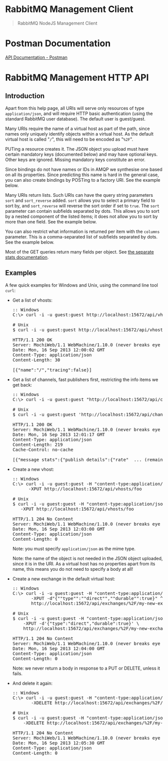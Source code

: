 # RabbitMQ Management Client

> RabbitMQ NodeJS Management Client

# Postman Documentation

[API Documentation - Postman](https://documenter.getpostman.com/view/970586/S1ZxbpUw?version=latest)

# RabbitMQ Management HTTP API

## Introduction

Apart from this help page, all URIs will serve only resources of type `application/json`, and will require HTTP basic authentication (using the standard RabbitMQ user database). The default user is guest/guest.

Many URIs require the name of a virtual host as part of the path, since names only uniquely identify objects within a virtual host. As the default virtual host is called "`/`", this will need to be encoded as "`%2F`".

PUTing a resource creates it. The JSON object you upload must have certain mandatory keys (documented below) and may have optional keys. Other keys are ignored. Missing mandatory keys constitute an error.

Since bindings do not have names or IDs in AMQP we synthesise one based on all its properties. Since predicting this name is hard in the general case, you can also create bindings by POSTing to a factory URI. See the example below.

Many URIs return lists. Such URIs can have the query string parameters `sort` and `sort_reverse` added. `sort` allows you to select a primary field to sort by, and `sort_reverse` will reverse the sort order if set to `true`. The `sort` parameter can contain subfields separated by dots. This allows you to sort by a nested component of the listed items; it does not allow you to sort by more than one field. See the example below.

You can also restrict what information is returned per item with the `columns` parameter. This is a comma-separated list of subfields separated by dots. See the example below.

Most of the GET queries return many fields per object. See [the separate stats documentation](../doc/stats.html).

## Examples

A few quick examples for Windows and Unix, using the command line tool `curl`:

*   Get a list of vhosts:

    <pre>:: Windows
    C:\> curl -i -u guest:guest http://localhost:15672/api/vhosts

    # Unix
    $ curl -i -u guest:guest http://localhost:15672/api/vhosts

    HTTP/1.1 200 OK
    Server: MochiWeb/1.1 WebMachine/1.10.0 (never breaks eye contact)
    Date: Mon, 16 Sep 2013 12:00:02 GMT
    Content-Type: application/json
    Content-Length: 30

    [{"name":"/","tracing":false}]
    </pre>

*   Get a list of channels, fast publishers first, restricting the info items we get back:

    <pre>:: Windows
    C:\> curl -i -u guest:guest "http://localhost:15672/api/channels?sort=message_stats.publish_details.rate&sort_reverse=true&columns=name,message_stats.publish_details.rate,message_stats.deliver_get_details.rate"

    # Unix
    $ curl -i -u guest:guest 'http://localhost:15672/api/channels?sort=message_stats.publish_details.rate&sort_reverse=true&columns=name,message_stats.publish_details.rate,message_stats.deliver_get_details.rate'

    HTTP/1.1 200 OK
    Server: MochiWeb/1.1 WebMachine/1.10.0 (never breaks eye contact)
    Date: Mon, 16 Sep 2013 12:01:17 GMT
    Content-Type: application/json
    Content-Length: 219
    Cache-Control: no-cache

    [{"message_stats":{"publish_details":{"rate" _... (remainder elided)_</pre>

*   Create a new vhost:

    <pre>:: Windows
    C:\> curl -i -u guest:guest -H "content-type:application/json" ^
          -XPUT http://localhost:15672/api/vhosts/foo

    # Unix
    $ curl -i -u guest:guest -H "content-type:application/json" \
       -XPUT http://localhost:15672/api/vhosts/foo

    HTTP/1.1 204 No Content
    Server: MochiWeb/1.1 WebMachine/1.10.0 (never breaks eye contact)
    Date: Mon, 16 Sep 2013 12:03:00 GMT
    Content-Type: application/json
    Content-Length: 0</pre>

    Note: you must specify `application/json` as the mime type.

    Note: the name of the object is not needed in the JSON object uploaded, since it is in the URI. As a virtual host has no properties apart from its name, this means you do not need to specify a body at all!

*   Create a new exchange in the default virtual host:

    <pre>:: Windows
    C:\> curl -i -u guest:guest -H "content-type:application/json" ^
           -XPUT -d"{""type"":""direct"",""durable"":true}" ^
           http://localhost:15672/api/exchanges/%2F/my-new-exchange

    # Unix
    $ curl -i -u guest:guest -H "content-type:application/json" \
        -XPUT -d'{"type":"direct","durable":true}' \
        http://localhost:15672/api/exchanges/%2F/my-new-exchange

    HTTP/1.1 204 No Content
    Server: MochiWeb/1.1 WebMachine/1.10.0 (never breaks eye contact)
    Date: Mon, 16 Sep 2013 12:04:00 GMT
    Content-Type: application/json
    Content-Length: 0</pre>

    Note: we never return a body in response to a PUT or DELETE, unless it fails.

*   And delete it again:

    <pre>:: Windows
    C:\> curl -i -u guest:guest -H "content-type:application/json" ^
           -XDELETE http://localhost:15672/api/exchanges/%2F/my-new-exchange

    # Unix
    $ curl -i -u guest:guest -H "content-type:application/json" \
        -XDELETE http://localhost:15672/api/exchanges/%2F/my-new-exchange

    HTTP/1.1 204 No Content
    Server: MochiWeb/1.1 WebMachine/1.10.0 (never breaks eye contact)
    Date: Mon, 16 Sep 2013 12:05:30 GMT
    Content-Type: application/json
    Content-Length: 0</pre>
